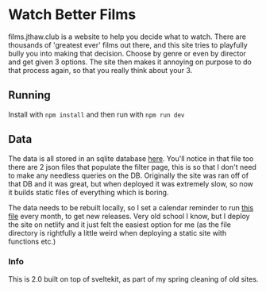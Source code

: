 # Watch Better Films

films.jthaw.club is a website to help you decide what to watch. There are thousands of 'greatest ever' films out there, and this site tries to playfully bully you into making that decision. Choose by genre or even by director and get given 3 options. The site then makes it annoying on purpose to do that process again, so that you really think about your 3.

## Running

Install with `npm install` and then run with `npm run dev`

## Data

The data is all stored in an sqlite database [here](functions/main.sqlite). You'll notice in that file too there are 2 json files that populate the filter page, this is so that I don't need to make any needless queries on the DB. Originally the site was ran off of that DB and it was great, but when deployed it was extremely slow, so now it builds static files of everything which is boring.

The data needs to be rebuilt locally, so I set a calendar reminder to run [this file](tools/buildDb.js) every month, to get new releases. Very old school I know, but I deploy the site on netlify and it just felt the easiest option for me (as the file directory is rightfully a little weird when deploying a static site with functions etc.)

### Info

This is 2.0 built on top of sveltekit, as part of my spring cleaning of old sites.
